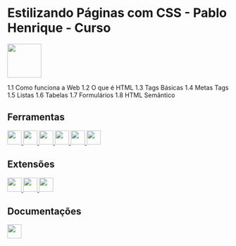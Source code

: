 # Estilizando Páginas com CSS - Pablo Henrique - Curso

<img src="https://assets.dio.me/ZzDdHKG43tNgABGxKfrqarUUmbC_XNlZE_f1-XNp9zY/f:webp/h:77/q:80/w:77/L2NvdXJzZXMvYmFkZ2UvYzI5ZWI4YTUtYmNjNS00ZmUxLWEwOGMtNWFhYzBiZGYyNjk5LnBuZw" width="77" height="77">

1.1 Como funciona a Web
1.2 O que é HTML
1.3 Tags Básicas
1.4 Metas Tags
1.5 Listas
1.6 Tabelas
1.7 Formulários
1.8 HTML Semântico

## Ferramentas

<a href="https://code.visualstudio.com/">
    <img src="https://code.visualstudio.com/assets/favicon.ico" width="32" height="32">
</a>

<a href="https://git-scm.com/">
    <img src="https://git-scm.com/favicon.ico" width="32" height="32">
</a>

<a href="https://nodejs.org/pt">
    <img src="https://nodejs.org/static/images/favicons/favicon.png" width="32" height="32">
</a>

<a href="https://www.npmjs.com/">
    <img src="https://static-production.npmjs.com/58a19602036db1daee0d7863c94673a4.png" width="32" height="32">
</a>

<a href="https://yarnpkg.com/">
    <img src="https://yarnpkg.com/img/yarn-favicon.svg" width="32" height="32">
</a>

<a href="https://chromewebstore.google.com/detail/react-developer-tools/fmkadmapgofadopljbjfkapdkoienihi">
    <img src="https://lh3.googleusercontent.com/TNijZW_Gp9MZ3eqXkve0YWDEiHV-a2IpSpD6IJzrV3Y76GJcLEyzX2regTLemXzBHbHVqkKuxnnWDT34Cp4sNh-Y=s120" width="32" height="32">
</a>

## Extensões

<a href="https://marketplace.visualstudio.com/items?itemName=eamodio.gitlens">
    <img src="https://eamodio.gallerycdn.vsassets.io/extensions/eamodio/gitlens/2025.7.105/1751361046708/Microsoft.VisualStudio.Services.Icons.Default" width="32" height="32">
</a>

<a href="https://marketplace.visualstudio.com/items?itemName=dsznajder.es7-react-js-snippets">
    <img src="https://dsznajder.gallerycdn.vsassets.io/extensions/dsznajder/es7-react-js-snippets/4.4.3/1645189962576/Microsoft.VisualStudio.Services.Icons.Default" width="32" height="32">
</a>

<a href="https://marketplace.visualstudio.com/items?itemName=ritwickdey.LiveServer">
    <img src="https://ritwickdey.gallerycdn.vsassets.io/extensions/ritwickdey/liveserver/5.7.9/1736542717282/Microsoft.VisualStudio.Services.Icons.Default" width="32" height="32">
</a>

## Documentações

<a href="https://www.w3schools.com/">
    <img src="https://www.w3schools.com/favicon.ico" width="32" height="32">
</a>
